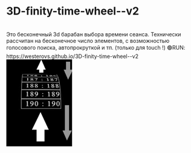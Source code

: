 # 3D-finity-time-wheel--v2
<br>
Это бесконечный 3d барабан выбора времени сеанса.
Технически рассчитан на бесконечное число элементов, с возможностью голосового поиска, автопрокруткой и тп.
(только для touch !)
🟢RUN: https://westerovs.github.io/3D-finity-time-wheel--v2
<br>
<img src="cover.jpg">
